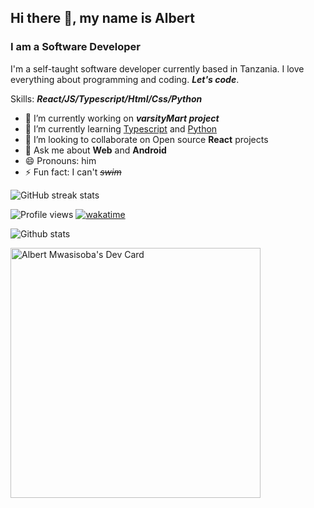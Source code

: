 ## Hi there 👋, my name is **Albert**
### I am a **Software Developer**

I'm a self-taught software developer currently based in Tanzania. I love everything about programming and coding. ***Let's code***.


Skills: ***React/JS/Typescript/Html/Css/Python***

- 🔭 I’m currently working on ***varsityMart project*** 
- 🌱 I’m currently learning [Typescript]() and [Python]() 
- 👯 I’m looking to collaborate on Open source **React** projects 
- 💬 Ask me about **Web** and **Android** 
- 😄 Pronouns: him 
- ⚡ Fun fact: I can't ~~*swim*~~ 

![GitHub streak stats](https://github-readme-streak-stats.herokuapp.com/?user=albizzy )  

![Profile views](https://gpvc.arturio.dev/albizzy ) [![wakatime](https://wakatime.com/badge/user/3cfa813f-8a26-40a1-a461-4f6b1698a8e0.svg)](https://wakatime.com/@3cfa813f-8a26-40a1-a461-4f6b1698a8e0)  

![Github stats](https://github-readme-stats.vercel.app/api?username=albizzy&theme=vue&show_icons=true&count_private=true)

<a href="https://app.daily.dev/Iambizzy19"><img src="https://api.daily.dev/devcards/1d53cbdce8324fc5b1a44f328e871323.png?r=fja" width="400" alt="Albert Mwasisoba's Dev Card"/></a>
